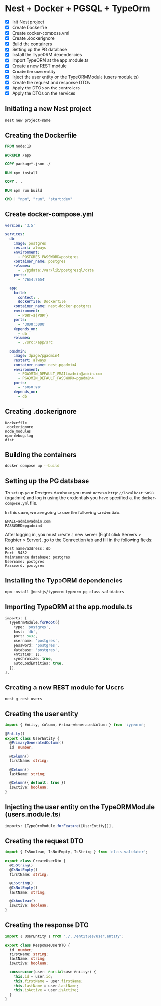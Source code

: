 # Nest + Docker + PGSQL + TypeOrm

- [x] Init Nest project
- [x] Create Dockerfile
- [x] Create docker-compose.yml
- [x] Create .dockerignore
- [x] Build the containers
- [x] Setting up the PG database
- [x] Install the TypeORM dependencies
- [x] Import TypeORM at the app.module.ts
- [x] Create a new REST module
- [x] Create the user entity
- [x] Inject the user entity on the TypeORMModule (users.module.ts)
- [x] Create the request and response DTOs
- [x] Apply the DTOs on the controllers
- [x] Apply the DTOs on the services

## Initiating a new Nest project

```bash
nest new project-name
```

## Creating the Dockerfile

```Dockerfile
FROM node:18

WORKDIR /app

COPY package*.json ./

RUN npm install

COPY . .

RUN npm run build

CMD [ "npm", "run", "start:dev"
```

## Create docker-compose.yml

```docker-compose.yml
version: '3.5'

services:
  db:
    image: postgres
    restart: always
    environment:
      - POSTGRES_PASSWORD=postgres
    container_name: postgres
    volumes:
      - ./pgdata:/var/lib/postgresql/data
    ports:
      - '7654:7654'

  app:
    build:
      context: .
      dockerfile: Dockerfile
    container_name: nest-docker-postgres
    environment:
      - PORT=${PORT}
    ports:
      - '3000:3000'
    depends_on:
      - db
    volumes:
      - ./src:/app/src

  pgadmin:
    image: dpage/pgadmin4
    restart: always
    container_name: nest-pgadmin4
    environment:
      - PGADMIN_DEFAULT_EMAIL=admin@admin.com
      - PGADMIN_DEFAULT_PASSWORD=pgadmin4
    ports:
      - '5050:80'
    depends_on:
      - db
```

## Creating .dockerignore

```dockerignore
Dockerfile
.dockerignore
node_modules
npm-debug.log
dist
```


## Building the containers

```bash
docker compose up --build
```

## Setting up the PG database

To set up your Postgres database you must access `http://localhost:5050` (pgadmin) and log in using the credentials you have specified at the `docker-compose.yml` file.

In this case, we are going to use the following credentials:

```.env
EMAIL=admin@admin.com
PASSWORD=pgadmin4
```

After logging in, you must create a new server (Right click Servers > Register > Server), go to the Connection tab and fill in the following fields:

```
Host name/address: db
Port: 5432
Maintenance database: postgres
Username: postgres
Password: postgres
```

## Installing the TypeORM dependencies

```bash
npm install @nestjs/typeorm typeorm pg class-validators
```

## Importing TypeORM at the app.module.ts

```typescript app.module.ts
imports: [
  TypeOrmModule.forRoot({
    type: 'postgres',
    host: 'db',
    port: 5432,
    username: 'postgres',
    password: 'postgres',
    database: 'postgres',
    entities: [],
    synchronize: true,
    autoLoadEntities: true,
  }),
],
```

## Creating a new REST module for Users

```bash
nest g rest users
```

## Creating the user entity

```typescript user.entity.ts
import { Entity, Column, PrimaryGeneratedColumn } from 'typeorm';

@Entity()
export class UserEntity {
  @PrimaryGeneratedColumn()
  id: number;

  @Column()
  firstName: string;

  @Column()
  lastName: string;

  @Column({ default: true })
  isActive: boolean;
}
```

## Injecting the user entity on the TypeORMModule (users.module.ts)

```typescript users.module.ts
imports: [TypeOrmModule.forFeature([UserEntity])],
```

## Creating the request DTO

```typescript request-user.dto.ts
import { IsBoolean, IsNotEmpty, IsString } from 'class-validator';

export class CreateUserDto {
  @IsString()
  @IsNotEmpty()
  firstName: string;

  @IsString()
  @IsNotEmpty()
  lastName: string;

  @IsBoolean()
  isActive: boolean;
}
```

## Creating the response DTO

```typescript response-user.dto.ts
import { UserEntity } from './../entities/user.entity';

export class ResponseUserDTO {
  id: number;
  firstName: string;
  lastName: string;
  isActive: boolean;

  constructor(user: Partial<UserEntity>) {
    this.id = user.id;
    this.firstName = user.firstName;
    this.lastName = user.lastName;
    this.isActive = user.isActive;
  }
}
```
